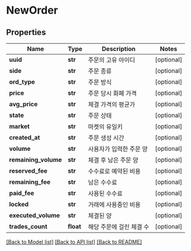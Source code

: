 # NewOrder

## Properties
Name | Type | Description | Notes
------------ | ------------- | ------------- | -------------
**uuid** | **str** | 주문의 고유 아이디 | [optional] 
**side** | **str** | 주문 종류 | [optional] 
**ord_type** | **str** | 주문 방식 | [optional] 
**price** | **str** | 주문 당시 화폐 가격 | [optional] 
**avg_price** | **str** | 체결 가격의 평균가 | [optional] 
**state** | **str** | 주문 상태 | [optional] 
**market** | **str** | 마켓의 유일키 | [optional] 
**created_at** | **str** | 주문 생성 시간 | [optional] 
**volume** | **str** | 사용자가 입력한 주문 양 | [optional] 
**remaining_volume** | **str** | 체결 후 남은 주문 양 | [optional] 
**reserved_fee** | **str** | 수수료로 예약된 비용 | [optional] 
**remaining_fee** | **str** | 남은 수수료 | [optional] 
**paid_fee** | **str** | 사용된 수수료 | [optional] 
**locked** | **str** | 거래에 사용중인 비용 | [optional] 
**executed_volume** | **str** | 체결된 양 | [optional] 
**trades_count** | **float** | 해당 주문에 걸린 체결 수 | [optional] 

[[Back to Model list]](../README.md#documentation-for-models) [[Back to API list]](../README.md#documentation-for-api-endpoints) [[Back to README]](../README.md)



